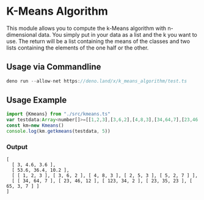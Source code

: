 # K-Means Algorithm

This module allows you to compute the k-Means algorithm with n-dimensional data. You simply put in your data as a list and the k you want to use. The return will be a list containing the means of the classes and two lists containing the elements of the one half or the other.


## Usage via Commandline
```js
deno run --allow-net https://deno.land/x/k_means_algorithm/test.ts
```

## Usage Example
```js
import {Kmeans} from "./src/kmeans.ts"
var testdata:Array<number[]>=[[1,2,3],[3,6,2],[4,8,3],[34,64,7],[23,46,12],[123,34,2],[23,35,23],[2,5,3],[5,2,7],[65,3,7]]
const km=new Kmeans()
console.log(km.getkmeans(testdata, 5))

```
### Output
```
[
  [ 3, 4.6, 3.6 ],
  [ 53.6, 36.4, 10.2 ],
  [ [ 1, 2, 3 ], [ 3, 6, 2 ], [ 4, 8, 3 ], [ 2, 5, 3 ], [ 5, 2, 7 ] ],
  [ [ 34, 64, 7 ], [ 23, 46, 12 ], [ 123, 34, 2 ], [ 23, 35, 23 ], [ 65, 3, 7 ] ]
]
```
